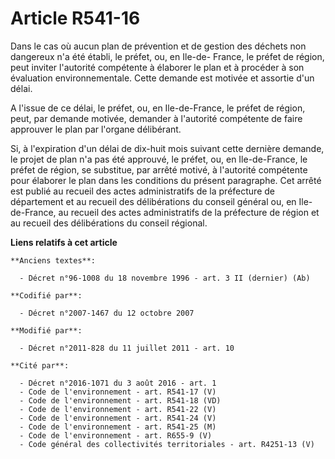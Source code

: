 # Article R541-16

Dans le cas où aucun plan de prévention et de gestion des déchets non dangereux n'a été établi, le préfet, ou, en Ile-de-
France, le préfet de région, peut inviter l'autorité compétente à élaborer le plan et à procéder à son évaluation
environnementale. Cette demande est motivée et assortie d'un délai.

A l'issue de ce délai, le préfet, ou, en Ile-de-France, le préfet de région, peut, par demande motivée, demander à l'autorité
compétente de faire approuver le plan par l'organe délibérant.

Si, à l'expiration d'un délai de dix-huit mois suivant cette dernière demande, le projet de plan n'a pas été approuvé, le
préfet, ou, en Ile-de-France, le préfet de région, se substitue, par arrêté motivé, à l'autorité compétente pour élaborer le
plan dans les conditions du présent paragraphe. Cet arrêté est publié au recueil des actes administratifs de la préfecture de
département et au recueil des délibérations du conseil général ou, en Ile-de-France, au recueil des actes administratifs de
la préfecture de région et au recueil des délibérations du conseil régional.

**Liens relatifs à cet article**

	**Anciens textes**:

	  - Décret n°96-1008 du 18 novembre 1996 - art. 3 II (dernier) (Ab)

	**Codifié par**:

	  - Décret n°2007-1467 du 12 octobre 2007

	**Modifié par**:

	  - Décret n°2011-828 du 11 juillet 2011 - art. 10

	**Cité par**:

	  - Décret n°2016-1071 du 3 août 2016 - art. 1
	  - Code de l'environnement - art. R541-17 (V)
	  - Code de l'environnement - art. R541-18 (VD)
	  - Code de l'environnement - art. R541-22 (V)
	  - Code de l'environnement - art. R541-24 (V)
	  - Code de l'environnement - art. R541-25 (M)
	  - Code de l'environnement - art. R655-9 (V)
	  - Code général des collectivités territoriales - art. R4251-13 (V)
